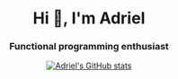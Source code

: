 <h1 align="center">Hi 👋, I'm Adriel</h1>
<h3 align="center">Functional programming enthusiast</h3>

<div align=center>
  
[![Adriel's GitHub stats](https://github-readme-stats.vercel.app/api?username=mateiadrielrafael)](https://github.com/anuraghazra/github-readme-stats)

</div>

<!--
<p align="center"><img align="center" src="https://github-readme-stats.vercel.app/api/top-langs/?username=mateiadrielrafael&layout=compact&hide=html" alt="mateiadrielrafael" /></p>
-->
<!-- TODO: maybe readd this later
<p align="center">
<a href="https://dev.to/mateiadrielrafael" target="blank"><img align="center" src="https://cdn.jsdelivr.net/npm/simple-icons@3.0.1/icons/dev-dot-to.svg" alt="mateiadrielrafael" height="30" width="30" /></a>
<a href="https://twitter.com/yugiohxlight" target="blank"><img align="center" src="https://cdn.jsdelivr.net/npm/simple-icons@3.0.1/icons/twitter.svg" alt="yugiohxlight" height="30" width="30" /></a>
<a href="https://linkedin.com/in/adrielus" target="blank"><img align="center" src="https://cdn.jsdelivr.net/npm/simple-icons@3.0.1/icons/linkedin.svg" alt="adrielus" height="30" width="30" /></a>
<a href="https://stackoverflow.com/users/11012369" target="blank"><img align="center" src="https://cdn.jsdelivr.net/npm/simple-icons@3.0.1/icons/stackoverflow.svg" alt="11012369" height="30" width="30" /></a>
</p>
-->
